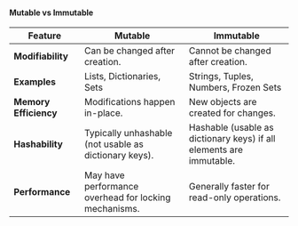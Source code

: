 #### Mutable vs Immutable
|Feature|Mutable|Immutable|
|---|---|---|
|**Modifiability**|Can be changed after creation.|Cannot be changed after creation.|
|**Examples**|Lists, Dictionaries, Sets|Strings, Tuples, Numbers, Frozen Sets|
|**Memory Efficiency**|Modifications happen in-place.|New objects are created for changes.|
|**Hashability**|Typically unhashable (not usable as dictionary keys).|Hashable (usable as dictionary keys) if all elements are immutable.|
|**Performance**|May have performance overhead for locking mechanisms.|Generally faster for read-only operations.|